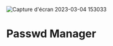 ![Capture d'écran 2023-03-04 153033](https://user-images.githubusercontent.com/120426068/222917504-48e3e6be-a161-4be9-b57e-c1f4ab7ca587.png)

# Passwd Manager

